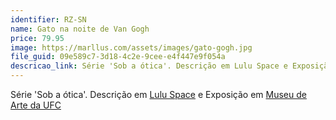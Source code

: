```yaml
---
identifier: RZ-SN
name: Gato na noite de Van Gogh
price: 79.95
image: https://marllus.com/assets/images/gato-gogh.jpg
file_guid: 09e589c7-3d18-4c2e-9cee-e4f447e9f054a
descricao_link: Série 'Sob a ótica'. Descrição em Lulu Space e Exposição em Museu de arte da UFC
---
```

Série 'Sob a ótica'. Descrição em <a href="https://marllus.com/arte/2020/12/06/sob-otica.html">Lulu Space</a> e Exposição em <a href="https://mauc.ufc.br/pt/marllus-lustosa/">Museu de Arte da UFC</a>
